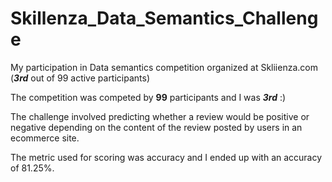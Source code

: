 # Skillenza_Data_Semantics_Challenge
My participation in Data semantics competition organized at Skliienza.com (**_3rd_** out of 99 active participants)

The competition was competed by **99** participants and I was **_3rd_** :)

The challenge involved predicting whether a review would be positive or negative depending on the content of the review posted by users in an ecommerce site.

The metric used for scoring was accuracy and I ended up with an accuracy of 81.25%.

